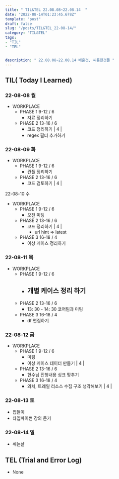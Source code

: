 ```yaml
---
title: " TIL&TEL 22.08.08~22.08.14  "
date: "2022-08-14T01:23:45.678Z"
template: "post"
draft: false
slug: "/posts/TIL&TEL_22-08-14/"
category: "TIL&TEL"
tags:
- "TIL"
- "TEL"


description: " 22.08.08~22.08.14 배운것, 씨름한것들 "
---
```


## TIL( Today I Learned)

### 22-08-08 월

- WORKPLACE
    - PHASE 1 9-12 / 6
        - 자료 정리하기
    - PHASE 2 13-16 / 6
        - 코드 정리하기 | 4 | 
        - regex 필터 추가하기

### 22-08-09 화

- WORKPLACE
    - PHASE 1 9-12 / 6
        - 컨플 정리하기
    - PHASE 2 13-16 / 6
        - 코드 검토하기 | 4 | 

22-08-10 수

- WORKPLACE
    - PHASE 1 9-12 / 6
        - 오전 미팅
    - PHASE 2 13-16 / 6
        - 코드 정리하기 | 4 | 
            - url hint => latest
    - PHASE 3 16-18 / 4
        - 이상 케이스 정리하기 

### 22-08-11 목

- WORKPLACE
    - PHASE 1 9-12 / 6
        - 개별 케이스 정리 하기
            - 
    - PHASE 2 13-16 / 6
        - 13: 30 - 14: 30 코어팀과 미팅
    - PHASE 3 16-18 / 4
        - df 편집하기

### 22-08-12 금

- WORKPLACE
    - PHASE 1 9-12 / 6
        - 미팅
        - 이상 케이스 데이터 만들기 | 4 | 
    - PHASE 2 13-16 / 6
        - 현수님 진행내용 싱크 맞추기 
    - PHASE 3 16-18 / 4
        - 와치, 트레일 리소스 수집 구조 생각해보기 | 4 | 

### 22-08-13 토

- 집들이
- 타입파이썬 강의 듣기

### 22-08-14 일

- 쉬는날


## TEL (Trial and Error Log)

- None